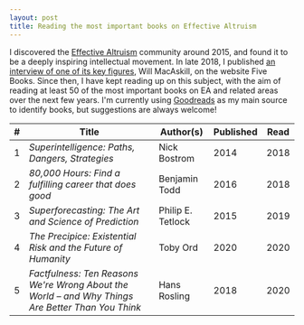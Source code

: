 ```yaml
---
layout: post
title: Reading the most important books on Effective Altruism 
---
```


I discovered the [Effective Altruism](https://www.effectivealtruism.org/) community around 2015, and found it to be a deeply inspiring intellectual movement. In late 2018, I published [an interview of one of its key figures](https://fivebooks.com/best-books/effective-altruism-will-macaskill/), Will MacAskill, on the website Five Books. Since then, I have kept reading up on this subject, with the aim of reading at least 50 of the most important books on EA and related areas over the next few years. I'm currently using [Goodreads](https://www.goodreads.com/shelf/show/effective-altruism) as my main source to identify books, but suggestions are always welcome!

#|Title|Author(s)|Published|Read
-|-|-|-|-
1|_Superintelligence: Paths, Dangers, Strategies_|Nick Bostrom|2014|2018
2|_80,000 Hours: Find a fulfilling career that does good_|Benjamin Todd|2016|2018
3|_Superforecasting: The Art and Science of Prediction_|Philip E. Tetlock|2015|2019
4|_The Precipice: Existential Risk and the Future of Humanity_|Toby Ord|2020|2020
5|_Factfulness: Ten Reasons We're Wrong About the World – and Why Things Are Better Than You Think_|Hans Rosling|2018|2020
